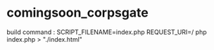 # comingsoon_corpsgate

build command : SCRIPT_FILENAME=index.php REQUEST_URI=/ php index.php > "./index.html"
